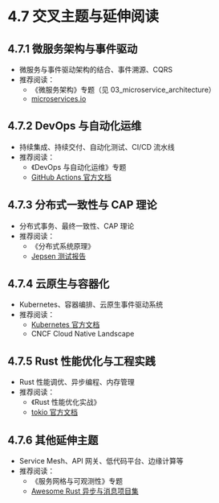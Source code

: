 # 4.7 交叉主题与延伸阅读

## 4.7.1 微服务架构与事件驱动

- 微服务与事件驱动架构的结合、事件溯源、CQRS
- 推荐阅读：
  - 《微服务架构》专题（见 03_microservice_architecture）
  - [microservices.io](https://microservices.io/)

## 4.7.2 DevOps 与自动化运维

- 持续集成、持续交付、自动化测试、CI/CD 流水线
- 推荐阅读：
  - 《DevOps 与自动化运维》专题
  - [GitHub Actions 官方文档](https://docs.github.com/actions)

## 4.7.3 分布式一致性与 CAP 理论

- 分布式事务、最终一致性、CAP 理论
- 推荐阅读：
  - 《分布式系统原理》
  - [Jepsen 测试报告](https://jepsen.io/)

## 4.7.4 云原生与容器化

- Kubernetes、容器编排、云原生事件驱动系统
- 推荐阅读：
  - [Kubernetes 官方文档](https://kubernetes.io/zh/docs/)
  - CNCF Cloud Native Landscape

## 4.7.5 Rust 性能优化与工程实践

- Rust 性能调优、异步编程、内存管理
- 推荐阅读：
  - 《Rust 性能优化实战》
  - [tokio 官方文档](https://docs.rs/tokio/)

## 4.7.6 其他延伸主题

- Service Mesh、API 网关、低代码平台、边缘计算等
- 推荐阅读：
  - 《服务网格与可观测性》专题
  - [Awesome Rust 异步与消息项目集](https://github.com/rust-unofficial/awesome-rust#asynchronous)
